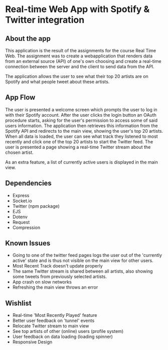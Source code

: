 # Real-time Web App with Spotify & Twitter integration

## About the app
This application is the result of the assignments for the course Real Time Web. The assignment was to create a webapplication
that renders data from an external source (API) of one's own choosing and create a real-time connection between the server and the client to send data from the API.

The application allows the user to see what their top 20 artists are on Spotify
and what people tweet about these artists.

## App Flow
The user is presented a welcome screen which prompts the user to log in with their Spotify account.
After the user clicks the login button an OAuth procedure starts, asking for the user's permission to access some of said users information.
The application then retrieves this information from the Spotify API and redirects to the main view, showing the user's top 20 artists.
When all data is loaded, the user can see what track they listened to most recently and click one of the top 20 artists to start the Twitter feed.
The user is presented a page showing a real-time Twitter stream about the chosen artist.

As an extra feature, a list of currently active users is displayed in the main view.

## Dependencies
 * Express
 * Socket.io
 * Twitter (npm package)
 * EJS
 * Dotenv
 * Request
 * Compression

## Known Issues
* Going to one of the twitter feed pages logs the user out of the 'currently active' state and is thus not visible on the main view for other users.
* Most Recent Track doesn't update properly
* The same Twitter stream is shared between all artists, also showing some tweets from previously selected artists.
* App crash on slow networks
* Refreshing the main view throws an error

## Wishlist
* Real-time 'Most Recently Played' feature
* Better user feedback on 'tunnel' events
* Relocate Twitter stream to main view
* See top artists of other (online) users (profile system)
* User feedback on data loading (loading spinner)
* Responsive Design

